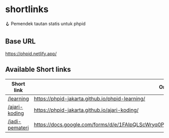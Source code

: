 # shortlinks

🪝  Pemendek tautan statis untuk phpid

## Base URL

https://phpid.netlify.app/

## Available Short links

| Short link   | Original link  |
|-------------|----------------|
| [/learning](https://phpid.netlify.app/learning)  |  https://phpid-jakarta.github.io/phpid-learning/ | 
| [/ajari-koding](https://phpid.netlify.app/ajari-koding)  |  https://phpid-jakarta.github.io/ajari-koding/ | 
| [/jadi-pemateri](https://phpid.netlify.app/jadi-pemateri)  |  https://docs.google.com/forms/d/e/1FAIpQLScWryq0PN7N_aSNRC5_7P7m1jgteBKgyAWrfH1tQKzUZAnDlg/viewform | 

